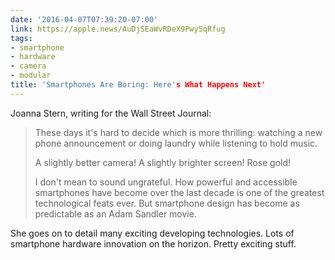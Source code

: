 ```yaml
---
date: '2016-04-07T07:39:20-07:00'
link: https://apple.news/AuDjSEaWvRDeX9Pwy5qRfug
tags:
- smartphone
- hardware
- camera
- modular
title: 'Smartphones Are Boring: Here's What Happens Next'
---
```


Joanna Stern, writing for the Wall Street Journal:

>These days it's hard to decide which is more thrilling: watching a new phone announcement or doing laundry while listening to hold music. 
>
>A slightly better camera! A slightly brighter screen! Rose gold! 
>
>I don't mean to sound ungrateful. How powerful and accessible smartphones have become over the last decade is one of the greatest technological feats ever. But smartphone design has become as predictable as an Adam Sandler movie. 

She goes on to detail many exciting developing technologies. Lots of smartphone hardware innovation on the horizon. Pretty exciting stuff.
